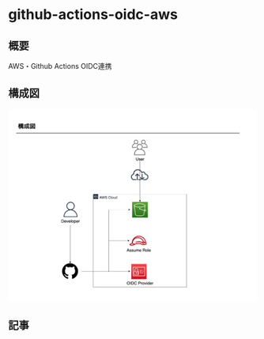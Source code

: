 # github-actions-oidc-aws

## 概要

AWS・Github Actions OIDC連携

## 構成図

![diagram](./diagram.png)

## 記事
